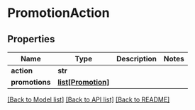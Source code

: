 # PromotionAction

## Properties
Name | Type | Description | Notes
------------ | ------------- | ------------- | -------------
**action** | **str** |  | 
**promotions** | [**list[Promotion]**](Promotion.md) |  | 

[[Back to Model list]](../README.md#documentation-for-models) [[Back to API list]](../README.md#documentation-for-api-endpoints) [[Back to README]](../README.md)



